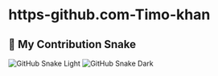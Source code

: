 # https-github.com-Timo-khan
## 🐍 My Contribution Snake
![GitHub Snake Light](https://raw.githubusercontent.com/Timo-khan/Timo-khan/output/snake.svg#gh-light-mode-only)
![GitHub Snake Dark](https://raw.githubusercontent.com/Timo-khan/Timo-khan/output/snake-dark.svg#gh-dark-mode-only)
